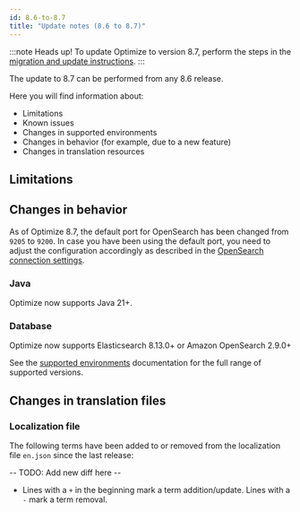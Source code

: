 ```yaml
---
id: 8.6-to-8.7
title: "Update notes (8.6 to 8.7)"
---
```


:::note Heads up!
To update Optimize to version 8.7, perform the steps in the [migration and update instructions](./instructions.md).
:::

The update to 8.7 can be performed from any 8.6 release.

Here you will find information about:

- Limitations
- Known issues
- Changes in supported environments
- Changes in behavior (for example, due to a new feature)
- Changes in translation resources

## Limitations

## Changes in behavior

As of Optimize 8.7, the default port for OpenSearch has been changed from `9205` to `9200`. In case you have been using the default port, you need to adjust the configuration accordingly as described in the [OpenSearch connection settings](../../configuration/system-configuration.md#opensearch-connection-settings).

### Java

Optimize now supports Java 21+.

### Database

Optimize now supports Elasticsearch 8.13.0+ or Amazon OpenSearch 2.9.0+

See the [supported environments]($docs$/reference/supported-environments/#component-requirements) documentation for the full range of supported versions.

## Changes in translation files

### Localization file

The following terms have been added to or removed from the localization file `en.json` since the last release:

-- TODO: Add new diff here --

- Lines with a `+` in the beginning mark a term addition/update. Lines with a `-` mark a term removal.
